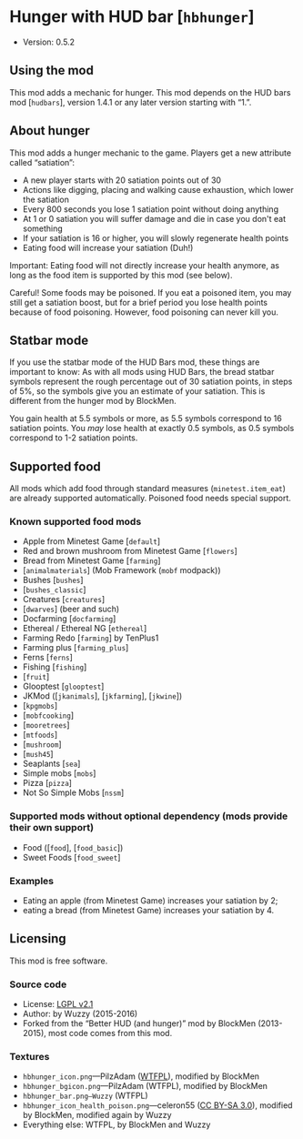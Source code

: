# Hunger with HUD bar [`hbhunger`]

* Version: 0.5.2

## Using the mod

This mod adds a mechanic for hunger.
This mod depends on the HUD bars mod [`hudbars`], version 1.4.1 or any later version
starting with “1.”.

## About hunger
This mod adds a hunger mechanic to the game. Players get a new attribute called “satiation”:

* A new player starts with 20 satiation points out of 30
* Actions like digging, placing and walking cause exhaustion, which lower the satiation
* Every 800 seconds you lose 1 satiation point without doing anything
* At 1 or 0 satiation you will suffer damage and die in case you don't eat something
* If your satiation is 16 or higher, you will slowly regenerate health points
* Eating food will increase your satiation (Duh!)

Important: Eating food will not directly increase your health anymore, as long as the food
item is supported by this mod (see below).

Careful! Some foods may be poisoned. If you eat a poisoned item, you may still get a satiation
boost, but for a brief period you lose health points because of food poisoning. However,
food poisoning can never kill you.

## Statbar mode
If you use the statbar mode of the HUD Bars mod, these things are important to know:
As with all mods using HUD Bars, the bread statbar symbols represent the rough percentage
out of 30 satiation points, in steps of 5%, so the symbols give you an estimate of your
satiation. This is different from the hunger mod by BlockMen.

You gain health at 5.5 symbols or more, as 5.5 symbols correspond to 16 satiation points.
You *may* lose health at exactly 0.5 symbols, as 0.5 symbols correspond to 1-2 satiation points.

## Supported food
All mods which add food through standard measures (`minetest.item_eat`) are already
supported automatically. Poisoned food needs special support.

### Known supported food mods
* Apple from Minetest Game [`default`]
* Red and brown mushroom from Minetest Game [`flowers`]
* Bread from Minetest Game [`farming`]
* [`animalmaterials`] (Mob Framework (`mobf` modpack))
* Bushes [`bushes`]
* [`bushes_classic`]
* Creatures [`creatures`]
* [`dwarves`] (beer and such)
* Docfarming [`docfarming`]
* Ethereal / Ethereal NG [`ethereal`]
* Farming Redo [`farming`] by TenPlus1
* Farming plus [`farming_plus`]
* Ferns [`ferns`]
* Fishing [`fishing`]
* [`fruit`]
* Glooptest [`glooptest`]
* JKMod ([`jkanimals`], [`jkfarming`], [`jkwine`])
* [`kpgmobs`]
* [`mobfcooking`]
* [`mooretrees`]
* [`mtfoods`]
* [`mushroom`]
* [`mush45`]
* Seaplants [`sea`]
* Simple mobs [`mobs`]
* Pizza [`pizza`]
* Not So Simple Mobs [`nssm`]

### Supported mods without optional dependency (mods provide their own support)

* Food ([`food`], [`food_basic`])
* Sweet Foods [`food_sweet`]

### Examples

* Eating an apple (from Minetest Game) increases your satiation by 2;
* eating a bread (from Minetest Game) increases your satiation by 4.

## Licensing
This mod is free software.

### Source code

* License: [LGPL v2.1](https://www.gnu.org/licenses/old-licenses/lgpl-2.1.en.html)
* Author: by Wuzzy (2015-2016)
* Forked from the “Better HUD (and hunger)” mod by BlockMen (2013-2015),
  most code comes from this mod.

### Textures

* `hbhunger_icon.png`—PilzAdam ([WTFPL](http://www.wtfpl.net/txt/copying/)), modified by BlockMen
* `hbhunger_bgicon.png`—PilzAdam (WTFPL), modified by BlockMen
* `hbhunger_bar.png—Wuzzy` (WTFPL)
* `hbhunger_icon_health_poison.png`—celeron55 ([CC BY-SA 3.0](https://creativecommons.org/licenses/by-sa/3.0/)), modified by BlockMen, modified again by Wuzzy
* Everything else: WTFPL, by BlockMen and Wuzzy

